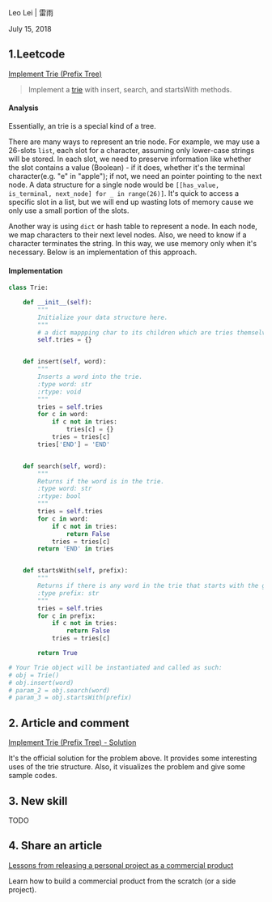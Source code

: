 Leo Lei | 雷雨

July 15, 2018

## 1.Leetcode

[Implement Trie (Prefix Tree)](https://leetcode.com/problems/implement-trie-prefix-tree/description/)

 > Implement a [trie](https://en.wikipedia.org/wiki/Trie) with insert, search, and startsWith methods.

####  Analysis

Essentially, an trie is a special kind of a tree.

There are many ways to represent an trie node. For example, we may use a 26-slots `list`, each slot for a character, assuming only lower-case strings will be stored. In each slot, we need to preserve information like whether the slot contains a value (Boolean) - if it does, whether it's the terminal character(e.g. "e" in "apple"); if not, we need an pointer pointing to the next node. A data structure for a single node would be `[[has_value, is_terminal, next_node] for _ in range(26)]`. It's quick to access a specific slot in a list, but we will end up wasting lots of memory cause we only use a small portion of the slots.

Another way is using `dict` or hash table to represent a node. In each node, we map characters to their next level nodes. Also, we need to know if a character terminates the string. In this way, we use memory only when it's necessary. Below is an implementation of this approach.

####  Implementation

```Python
class Trie:

    def __init__(self):
        """
        Initialize your data structure here.
        """
        # a dict mappping char to its children which are tries themselves
        self.tries = {}  


    def insert(self, word):
        """
        Inserts a word into the trie.
        :type word: str
        :rtype: void
        """
        tries = self.tries
        for c in word:
            if c not in tries:
                tries[c] = {}
            tries = tries[c]
        tries['END'] = 'END'


    def search(self, word):
        """
        Returns if the word is in the trie.
        :type word: str
        :rtype: bool
        """
        tries = self.tries
        for c in word:
            if c not in tries:
                return False
            tries = tries[c]
        return 'END' in tries


    def startsWith(self, prefix):
        """
        Returns if there is any word in the trie that starts with the given prefix.
        :type prefix: str
        """
        tries = self.tries
        for c in prefix:
            if c not in tries:
                return False
            tries = tries[c]

        return True

# Your Trie object will be instantiated and called as such:
# obj = Trie()
# obj.insert(word)
# param_2 = obj.search(word)
# param_3 = obj.startsWith(prefix)
```

## 2. Article and comment
 [Implement Trie (Prefix Tree) - Solution](https://leetcode.com/problems/implement-trie-prefix-tree/solution/)

It's the official solution for the problem above. It provides some interesting uses of the trie structure. Also, it visualizes the problem and give some sample codes.

## 3. New skill
TODO

## 4. Share an article
[Lessons from releasing a personal project as a commercial product](https://dev.to/hugh_jeremy/lessons-from-releasing-a-personal-project-as-a-commercial-product-150g)

Learn how to build a commercial product from the scratch (or a side project).

